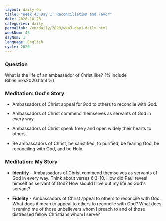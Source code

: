 ```yaml
---
layout: daily-en
title: "Week 43 Day 1: Reconciliation and Favor"
date: 2020-10-26 
categories: daily
permalink: /en/daily/2020/wk43-day1-daily.html
weekNum: 43
dayNum: 1
language: English
cycle: 2020
---
```

### Question     
What is the life of an ambassador of Christ like?
{% include BibleLinks2020.html %} 

### Meditation: God's Story   
+ Ambassadors of Christ appeal for God to others to reconcile with God. 

+ Ambassadors of Christ commend themselves as servants of God in every way. 

+ Ambassadors of Christ speak freely and open widely their hearts to others. 

+ Be ambassadors of Christ, be sanctified, to purified, be fearing God, be reconciling with God, and be Holy. 

### Meditation: My Story   
+ **Identity** - Ambassadors of Christ commend themselves as servants of God in every way. Think about verses 6:3-10. How did Paul reveal himself as servant of God? How should I live out my life as God's servant? 

+ **Fidelity** - Ambassadors of Christ appeal to others to reconcile with God. What does it mean to appeal to others to reconcile with God? What does it remind me of those unbelievers whom I preach to and of those distressed fellow Christians whom I serve? 
